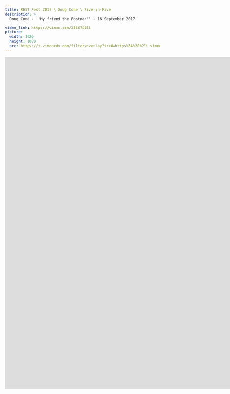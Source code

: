 ```yaml
---
title: REST Fest 2017 \ Doug Cone \ Five-in-Five
description: >
  Doug Cone - ''My friend the Postman'' - 16 September 2017

video_link: https://vimeo.com/236678155
picture:
  width: 1920
  height: 1080
  src: https://i.vimeocdn.com/filter/overlay?src0=https%3A%2F%2Fi.vimeocdn.com%2Fvideo%2F659927782_1920x1080.jpg&src1=http%3A%2F%2Ff.vimeocdn.com%2Fp%2Fimages%2Fcrawler_play.png
---
```

<iframe src="https://player.vimeo.com/video/236678155?title=0&byline=0&portrait=0&badge=0&autopause=0&player_id=0" width="1920" height="1080" frameborder="0" title="REST Fest 2017 \ Doug Cone \ Five-in-Five" webkitallowfullscreen mozallowfullscreen allowfullscreen></iframe>